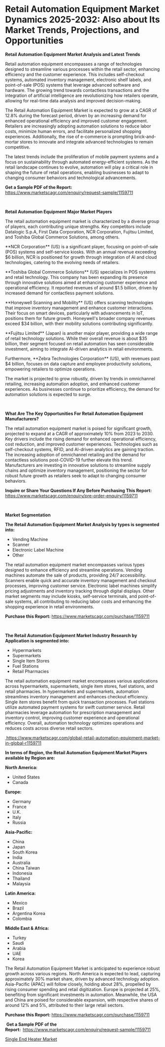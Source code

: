 <p><h1>Retail Automation Equipment Market Dynamics 2025-2032: Also about Its Market Trends, Projections, and Opportunities</h1></p><p><strong>Retail Automation Equipment Market Analysis and Latest Trends</strong></p>
<p><p>Retail automation equipment encompasses a range of technologies designed to streamline various processes within the retail sector, enhancing efficiency and the customer experience. This includes self-checkout systems, automated inventory management, electronic shelf labels, and point-of-sale (POS) systems that leverage advanced software and hardware. The growing trend towards contactless transactions and the integration of artificial intelligence are revolutionizing how retailers operate, allowing for real-time data analysis and improved decision-making.</p><p>The Retail Automation Equipment Market is expected to grow at a CAGR of 12.8% during the forecast period, driven by an increasing demand for enhanced operational efficiency and improved customer engagement. Retailers are increasingly adopting automation solutions to reduce labor costs, minimize human errors, and facilitate personalized shopping experiences. Additionally, the rise of e-commerce is prompting brick-and-mortar stores to innovate and integrate advanced technologies to remain competitive.</p><p>The latest trends include the proliferation of mobile payment systems and a focus on sustainability through automated energy-efficient systems. As the retail landscape continues to evolve, automation will play a critical role in shaping the future of retail operations, enabling businesses to adapt to changing consumer behaviors and technological advancements.</p></p>
<p><strong>Get a Sample PDF of the Report:&nbsp;</strong> <a href="https://www.marketscagr.com/enquiry/request-sample/1159711?utm_campaign=3199&utm_medium=2&utm_source=Github&utm_content=ia&utm_term=22032025&utm_id=retail-automation-equipment">https://www.marketscagr.com/enquiry/request-sample/1159711</a></p>
<p>&nbsp;</p>
<p><strong>Retail Automation Equipment Major Market Players</strong></p>
<p><p>The retail automation equipment market is characterized by a diverse group of players, each contributing unique strengths. Key competitors include Datalogic S.p.A, First Data Corporation, NCR Corporation, Fujitsu Limited, and Toshiba Global Commerce Solutions, among others.</p><p>**NCR Corporation** (US) is a significant player, focusing on point-of-sale (POS) systems and self-service kiosks. With an annual revenue exceeding $6 billion, NCR is positioned for growth through integration of AI and cloud technologies, catering to the evolving needs of retailers.</p><p>**Toshiba Global Commerce Solutions** (US) specializes in POS systems and retail technology. This company has been expanding its presence through innovative solutions aimed at enhancing customer experience and operational efficiency. It reported revenues of around $1.5 billion, driven by increased demand for contactless payment solutions.</p><p>**Honeywell Scanning and Mobility** (US) offers scanning technologies that improve inventory management and enhance customer interactions. Their focus on smart devices, particularly with advancements in IoT, positions them for future growth. Honeywell's broader company revenues exceed $34 billion, with their mobility solutions contributing significantly.</p><p>**Fujitsu Limited** (Japan) is another major player, providing a wide range of retail technology solutions. While their overall revenue is about $35 billion, their segment focused on retail automation has seen considerable investment, aiming to integrate AI-driven analytics in retail environments.</p><p>Furthermore, **Zebra Technologies Corporation** (US), with revenues past $4 billion, focuses on data capture and employee productivity solutions, empowering retailers to optimize operations. </p><p>The market is projected to grow robustly, driven by trends in omnichannel retailing, increasing automation adoption, and enhanced customer experiences. As businesses continue to prioritize efficiency, the demand for automation solutions is expected to surge.</p></p>
<p>&nbsp;</p>
<p><strong>What Are The Key Opportunities For Retail Automation Equipment Manufacturers?</strong></p>
<p><p>The retail automation equipment market is poised for significant growth, projected to expand at a CAGR of approximately 10% from 2023 to 2030. Key drivers include the rising demand for enhanced operational efficiency, cost reduction, and improved customer experiences. Technologies such as self-checkout systems, RFID, and AI-driven analytics are gaining traction. The increasing adoption of omnichannel retailing and the demand for contactless solutions post-COVID-19 further elevate this trend. Manufacturers are investing in innovative solutions to streamline supply chains and optimize inventory management, positioning the sector for robust future growth as retailers seek to adapt to changing consumer behaviors.</p></p>
<p><strong>Inquire or Share Your Questions If Any Before Purchasing This Report:</strong> <a href="https://www.marketscagr.com/enquiry/pre-order-enquiry/1159711?utm_campaign=3199&utm_medium=2&utm_source=Github&utm_content=ia&utm_term=22032025&utm_id=retail-automation-equipment">https://www.marketscagr.com/enquiry/pre-order-enquiry/1159711</a></p>
<p>&nbsp;</p>
<p><strong>Market Segmentation</strong></p>
<p><strong>The Retail Automation Equipment Market Analysis by types is segmented into:</strong></p>
<p><ul><li>Vending Machine</li><li>Scanner</li><li>Electronic Label Machine</li><li>Other</li></ul></p>
<p><p>The retail automation equipment market encompasses various types designed to enhance efficiency and streamline operations. Vending machines automate the sale of products, providing 24/7 accessibility. Scanners enable quick and accurate inventory management and checkout processes, improving customer service. Electronic label machines simplify pricing adjustments and inventory tracking through digital displays. Other market segments may include kiosks, self-service terminals, and point-of-sale systems, all contributing to reducing labor costs and enhancing the shopping experience in retail environments.</p></p>
<p><strong>Purchase this Report:&nbsp;</strong><a href="https://www.marketscagr.com/purchase/1159711?utm_campaign=3199&utm_medium=2&utm_source=Github&utm_content=ia&utm_term=22032025&utm_id=retail-automation-equipment">https://www.marketscagr.com/purchase/1159711</a></p>
<p>&nbsp;</p>
<p><strong>The Retail Automation Equipment Market Industry Research by Application is segmented into:</strong></p>
<p><ul><li>Hypermarkets</li><li>Supermarkets</li><li>Single Item Stores</li><li>Fuel Stations</li><li>Retail Pharmacies</li></ul></p>
<p><p>The retail automation equipment market encompasses various applications across hypermarkets, supermarkets, single item stores, fuel stations, and retail pharmacies. In hypermarkets and supermarkets, automation streamlines inventory management and enhances checkout efficiency. Single item stores benefit from quick transaction processes. Fuel stations utilize automated payment systems for swift customer service. Retail pharmacies leverage automation for prescription management and inventory control, improving customer experience and operational efficiency. Overall, automation technology optimizes operations and reduces costs across diverse retail sectors.</p></p>
<p><a href="https://www.marketscagr.com/global-retail-automation-equipment-market-in-global-r1159711?utm_campaign=3199&utm_medium=2&utm_source=Github&utm_content=ia&utm_term=22032025&utm_id=retail-automation-equipment">&nbsp;https://www.marketscagr.com/global-retail-automation-equipment-market-in-global-r1159711</a></p>
<p><strong>In terms of Region, the Retail Automation Equipment Market Players available by Region are:</strong></p>
<p>
    <p> <strong> North America: </strong>
        <ul>
            <li>United States</li>
            <li>Canada</li>
        </ul>
        </p> 
    <p> <strong> Europe: </strong>
        <ul>
            <li>Germany</li>
            <li>France</li>
            <li>U.K.</li>
            <li>Italy</li>
            <li>Russia</li>
        </ul>
        </p> 
    <p> <strong> Asia-Pacific: </strong>
        <ul>
            <li>China</li>
            <li>Japan</li>
            <li>South Korea</li>
            <li>India</li>
            <li>Australia</li>
            <li>China Taiwan</li>
            <li>Indonesia</li>
            <li>Thailand</li>
            <li>Malaysia</li>
        </ul>
        </p> 
    <p> <strong> Latin America: </strong>
        <ul>
            <li>Mexico</li>
            <li>Brazil</li>
            <li>Argentina Korea</li>
            <li>Colombia</li>
        </ul>
        </p> 
    <p> <strong> Middle East & Africa: </strong>
        <ul>
            <li>Turkey</li>
            <li>Saudi</li>
            <li>Arabia</li>
            <li>UAE</li>
            <li>Korea</li>
        </ul>
    </p>
    </p>
<p><p>The Retail Automation Equipment Market is anticipated to experience robust growth across various regions. North America is expected to lead, capturing approximately 30% market share, driven by advanced technology adoption. Asia-Pacific (APAC) will follow closely, holding about 28%, propelled by rising consumer spending and retail digitization. Europe is projected at 25%, benefiting from significant investments in automation. Meanwhile, the USA and China are poised for considerable expansion, with respective shares of around 12% and 5%, attributed to their large retail sectors.</p></p>
<p><strong>Purchase this Report: </strong><a href="https://www.marketscagr.com/purchase/1159711?utm_campaign=3199&utm_medium=2&utm_source=Github&utm_content=ia&utm_term=22032025&utm_id=retail-automation-equipment">https://www.marketscagr.com/purchase/1159711</a></p>
<p>&nbsp;<strong>Get a Sample PDF of the Report:&nbsp;&nbsp;</strong><a href="https://www.marketscagr.com/enquiry/request-sample/1159711?utm_campaign=3199&utm_medium=2&utm_source=Github&utm_content=ia&utm_term=22032025&utm_id=retail-automation-equipment">https://www.marketscagr.com/enquiry/request-sample/1159711</a></p>
<p><strong></strong></p>
<p><p><a href="https://github.com/daphnyvashdi/Market-Research-Report-List-1/blob/main/single-end-heater-market.md?utm_campaign=3199&utm_medium=2&utm_source=Github&utm_content=ia&utm_term=22032025&utm_id=retail-automation-equipment">Single End Heater Market</a></p></p>